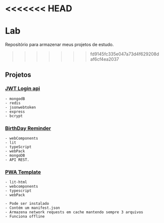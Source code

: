 <<<<<<< HEAD
=======
# Lab

Repositório para armazenar meus projetos de estudo.

>>>>>>> fd9145fc335e047a73d4f629208daf6cf4ea2037
## Projetos

### [JWT Login api](./01_Authentication_JWT/)

    - mongodB
    - redis
    - jsonwebtoken
    - express
    - bcrypt

### [BirthDay Reminder](./02_Birthday_Reminder/)

    - webComponents
    - lit
    - typeScript
    - webPack
    - mongoDB
    - API REST.

### [PWA Template](./03_Recipes_Notebook/)

    - lit-html
    - webcomponents
    - typescript
    - webPack 

    - Pode ser instalado
    - Contém um manifest.json
    - Armazena network requests em cache mantendo sempre 3 arquivos
    - Funciona offline
